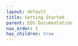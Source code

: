 ```yaml
---
layout: default
title: Getting Started
parent: EDS Documentation
nav_order: 1
has_children: true
---
```



